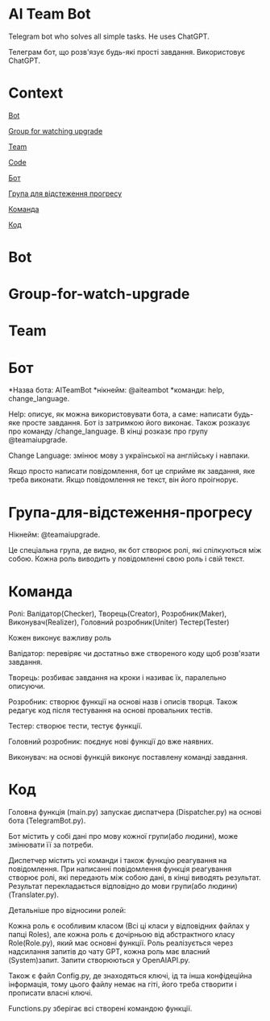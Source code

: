# AI Team Bot
Telegram bot who solves all simple tasks.
He uses ChatGPT.

Телеграм бот, що розв'язує будь-які прості завдання.
Використовує ChatGPT.

# Context

[Bot](#Bot)

[Group for watching upgrade](#Group-for-watch-upgrade)

[Team](#Team)

[Code](#Code)

[Бот](#Бот)

[Група для відстеження прогресу](#Група-для-відстеження-прогресу)

[Команда](#Команда)

[Код](#Код)

# Bot

# Group-for-watch-upgrade

# Team

# Бот

*Назва бота: AITeamBot
*нікнейм: @aiteambot
*команди: help, change_language.

Help: описує, як можна використовувати бота, а саме: написати будь-яке просте завдання. Бот із затримкою його виконає. Також розказує про команду /change_language. В кінці розказє про групу @teamaiupgrade.

Change Language: змінює мову з української на англійську і навпаки.

Якщо просто написати повідомлення, бот це сприйме як завдання, яке треба виконати. Якщо повідомлення не текст, він його проігнорує.

# Група-для-відстеження-прогресу

Нікнейм: @teamaiupgrade.

Це спеціальна група, де видно, як бот створює ролі, які спілкуються між собою. Кожна роль виводить у повідомленні свою роль і свій текст.

# Команда

Ролі: Валідатор(Checker), Творець(Creator), Розробник(Maker), Виконувач(Realizer), Головний розробник(Uniter) Тестер(Tester) 

Кожен виконує важливу роль

Валідатор: перевіряє чи достатньо вже створеного коду щоб розв'язати завдання.

Творець: розбиває завдання на кроки і називає їх, паралельно описуючи.

Розробник: створює функції на основі назв і описів творця. Також редагує код після тестування на основі провальних тестів.

Тестер: створює тести, тестує функції.

Головний розробник: поєднує нові функції до вже наявних.

Виконувач: на основі функцій виконує поставлену команді завдання.

# Код

Головна функція (main.py) запускає диспатчера (Dispatcher.py) на основі бота (TelegramBot.py).

Бот містить у собі дані про мову кожної групи(або людини), може змінювати її за потреби.

Диспетчер містить усі команди і також функцію реагування на повідомлення.
При написанні повідомлення функція реагування створює ролі, які передають між собою дані, в кінці виводять результат. Результат перекладається відповідно до мови групи(або людини)(Translater.py). 

Детальніше про відносини ролей: 

Кожна роль є особливим класом (Всі ці класи у відповідних файлах у папці Roles), але кожна роль є дочірньою від абстрактного класу Role(Role.py), який має основні функції. Роль реалізується через надсилання запитів до чату GPT, кожна роль має власний (System)запит. Запити створюються у OpenAIAPI.py. 

Також є файл Config.py, де знаходяться ключі, ід та інша конфідеційна інформація, тому цього файлу немає на гіті, його треба створити і прописати власні ключі.

Functions.py зберігає всі створені командою функції.

